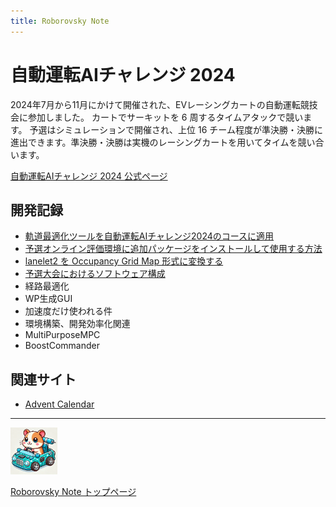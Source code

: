 ```yaml
---
title: Roborovsky Note
---
```


# 自動運転AIチャレンジ 2024

2024年7月から11月にかけて開催された、EVレーシングカートの自動運転競技会に参加しました。
カートでサーキットを 6 周するタイムアタックで競います。
予選はシミュレーションで開催され、上位 16 チーム程度が準決勝・決勝に進出できます。準決勝・決勝は実機のレーシングカートを用いてタイムを競い合います。

[自動運転AIチャレンジ 2024 公式ページ](https://www.jsae.or.jp/jaaic/2024ver)


## 開発記録

- [軌道最適化ツールを自動運転AIチャレンジ2024のコースに適用](global_trajectory_optimization.md)
- [予選オンライン評価環境に追加パッケージをインストールして使用する方法](install_additional_pkgs.md)
- [lanelet2 を Occupancy Grid Map 形式に変換する](lanelet2_to_ogm.md)
- [予選大会におけるソフトウェア構成](preliminary_round_architecture.md)
- 経路最適化
- WP生成GUI
- 加速度だけ使われる件
- 環境構築、開発効率化関連
- MultiPurposeMPC
- BoostCommander


## 関連サイト
- [Advent Calendar](https://qiita.com/advent-calendar/2023/jidounten-ai)


---
<img src="https://github.com/Roborovsky-Racers/RoborovskyNote/blob/main/.images/roborovsky_logo.png?raw=true" width="75" />

[Roborovsky Note トップページ](https://roborovsky-racers.github.io/RoborovskyNote/)